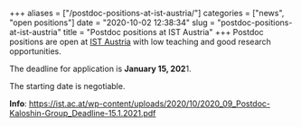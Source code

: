+++
aliases = ["/postdoc-positions-at-ist-austria/"]
categories = ["news", "open positions"]
date = "2020-10-02 12:38:34"
slug = "postdoc-positions-at-ist-austria"
title = "Postdoc positions at IST Austria"
+++
Postdoc positions are open at [IST Austria](https://ist.ac.at/en/home/)
with low teaching and good research opportunities.

The deadline for application is **January 15, 202**1.  

The starting date is negotiable.

**Info**:
<https://ist.ac.at/wp-content/uploads/2020/10/2020_09_Postdoc-Kaloshin-Group_Deadline-15.1.2021.pdf>
